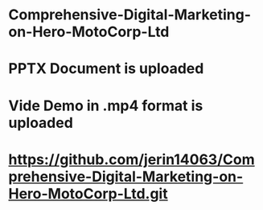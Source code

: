 # Comprehensive-Digital-Marketing-on-Hero-MotoCorp-Ltd
# PPTX Document is uploaded
# Vide Demo in .mp4 format is uploaded 
# https://github.com/jerin14063/Comprehensive-Digital-Marketing-on-Hero-MotoCorp-Ltd.git
